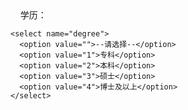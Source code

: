 <!DOCTYPE html>
<html>
<head> 
<meta charset="utf-8"> 
</head>
<body>
  学历：
  
    <select name="degree"> 
      <option value="">--请选择--</option>  
      <option value="1">专科</option>   
      <option value="2">本科</option>   
      <option value="3">硕士</option>   
      <option value="4">博士及以上</option>
    </select>
  
</body>
</html>
